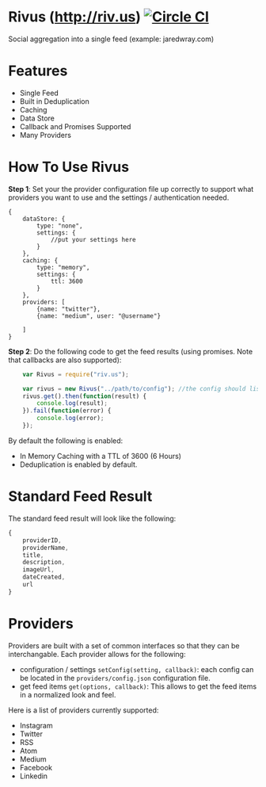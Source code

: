 # Rivus (http://riv.us) [![Circle CI](https://circleci.com/gh/jaredwray/rivus.svg?style=svg&circle-token=a205a8a619b81eb76f74b8bad198065576252fa7)](https://circleci.com/gh/jaredwray/rivus)
Social aggregation into a single feed (example: jaredwray.com)

# Features
* Single Feed
* Built in Deduplication
* Caching
* Data Store
* Callback and Promises Supported
* Many Providers

# How To Use Rivus
**Step 1**: Set your the provider configuration file up correctly to support what providers you want to use and the settings / authentication needed.
```
{
    dataStore: {
        type: "none",
        settings: {
            //put your settings here
        }
    },
    caching: {
        type: "memory",
        settings: {
            ttl: 3600
        }
    },
    providers: [
        {name: "twitter"},
        {name: "medium", user: "@username"}

    ]
}
```
**Step 2**: Do the following code to get the feed results (using promises. Note that callbacks are also supported):
```javascript
    var Rivus = require("riv.us");

    var rivus = new Rivus("../path/to/config"); //the config should list the providers and their settings
    rivus.get().then(function(result) {
        console.log(result);
    }).fail(function(error) {
        console.log(error);
    });
```

By default the following is enabled:
* In Memory Caching with a TTL of 3600 (6 Hours)
* Deduplication is enabled by default.

# Standard Feed Result
The standard feed result will look like the following:
```javascript
{
    providerID,
    providerName,
    title,
    description,
    imageUrl,
    dateCreated,
    url
}
```

# Providers
Providers are built with a set of common interfaces so that they can be interchangable. Each provider allows for the following:
* configuration / settings ```setConfig(setting, callback)```: each config can be located in the ```providers/config.json``` configuration file.
* get feed items ```get(options, callback)```: This allows to get the feed items in a normalized look and feel.

Here is a list of providers currently supported:

* Instagram
* Twitter
* RSS
* Atom
* Medium
* Facebook
* Linkedin
